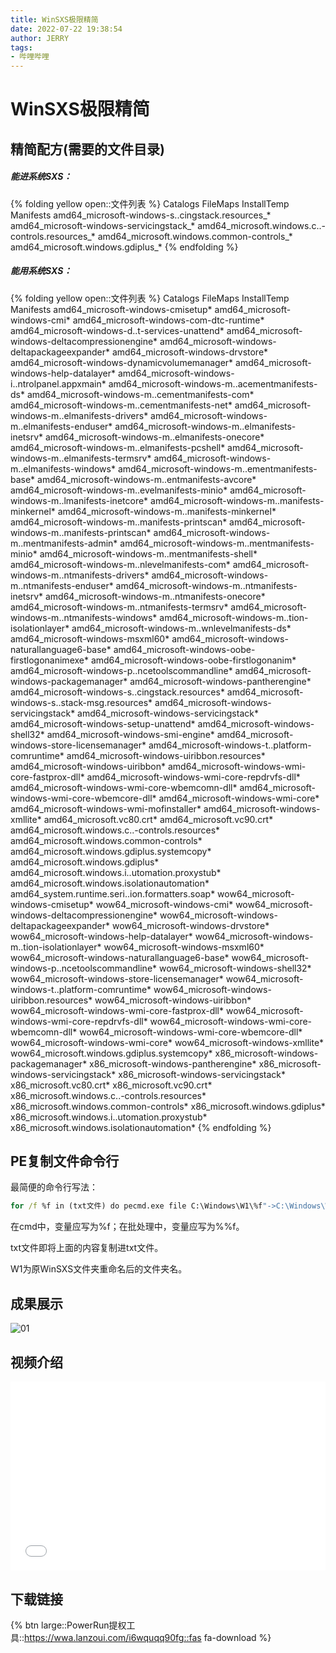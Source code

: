 ```yaml
---
title: WinSXS极限精简
date: 2022-07-22 19:38:54
author: JERRY
tags:
- 哔哩哔哩
---
```


# WinSXS极限精简

## 精简配方(需要的文件目录)

##### 能进系统SXS：

{% folding yellow open::文件列表 %}
Catalogs
FileMaps
InstallTemp
Manifests
amd64_microsoft-windows-s..cingstack.resources_*
amd64_microsoft-windows-servicingstack_*
amd64_microsoft.windows.c..-controls.resources_*
amd64_microsoft.windows.common-controls_*
amd64_microsoft.windows.gdiplus_*
{% endfolding %}

##### 能用系统SXS：

{% folding yellow open::文件列表 %}
Catalogs
FileMaps
InstallTemp
Manifests
amd64_microsoft-windows-cmisetup*
amd64_microsoft-windows-cmi*
amd64_microsoft-windows-com-dtc-runtime*
amd64_microsoft-windows-d..t-services-unattend*
amd64_microsoft-windows-deltacompressionengine*
amd64_microsoft-windows-deltapackageexpander*
amd64_microsoft-windows-drvstore*
amd64_microsoft-windows-dynamicvolumemanager*
amd64_microsoft-windows-help-datalayer*
amd64_microsoft-windows-i..ntrolpanel.appxmain*
amd64_microsoft-windows-m..acementmanifests-ds*
amd64_microsoft-windows-m..cementmanifests-com*
amd64_microsoft-windows-m..cementmanifests-net*
amd64_microsoft-windows-m..elmanifests-drivers*
amd64_microsoft-windows-m..elmanifests-enduser*
amd64_microsoft-windows-m..elmanifests-inetsrv*
amd64_microsoft-windows-m..elmanifests-onecore*
amd64_microsoft-windows-m..elmanifests-pcshell*
amd64_microsoft-windows-m..elmanifests-termsrv*
amd64_microsoft-windows-m..elmanifests-windows*
amd64_microsoft-windows-m..ementmanifests-base*
amd64_microsoft-windows-m..entmanifests-avcore*
amd64_microsoft-windows-m..evelmanifests-minio*
amd64_microsoft-windows-m..lmanifests-inetcore*
amd64_microsoft-windows-m..manifests-minkernel*
amd64_microsoft-windows-m..manifests-minkernel*
amd64_microsoft-windows-m..manifests-printscan*
amd64_microsoft-windows-m..manifests-printscan*
amd64_microsoft-windows-m..mentmanifests-admin*
amd64_microsoft-windows-m..mentmanifests-minio*
amd64_microsoft-windows-m..mentmanifests-shell*
amd64_microsoft-windows-m..nlevelmanifests-com*
amd64_microsoft-windows-m..ntmanifests-drivers*
amd64_microsoft-windows-m..ntmanifests-enduser*
amd64_microsoft-windows-m..ntmanifests-inetsrv*
amd64_microsoft-windows-m..ntmanifests-onecore*
amd64_microsoft-windows-m..ntmanifests-termsrv*
amd64_microsoft-windows-m..ntmanifests-windows*
amd64_microsoft-windows-m..tion-isolationlayer*
amd64_microsoft-windows-m..wnlevelmanifests-ds*
amd64_microsoft-windows-msxml60*
amd64_microsoft-windows-naturallanguage6-base*
amd64_microsoft-windows-oobe-firstlogonanimexe*
amd64_microsoft-windows-oobe-firstlogonanim*
amd64_microsoft-windows-p..ncetoolscommandline*
amd64_microsoft-windows-packagemanager*
amd64_microsoft-windows-pantherengine*
amd64_microsoft-windows-s..cingstack.resources*
amd64_microsoft-windows-s..stack-msg.resources*
amd64_microsoft-windows-servicingstack*
amd64_microsoft-windows-servicingstack*
amd64_microsoft-windows-setup-unattend*
amd64_microsoft-windows-shell32*
amd64_microsoft-windows-smi-engine*
amd64_microsoft-windows-store-licensemanager*
amd64_microsoft-windows-t..platform-comruntime*
amd64_microsoft-windows-uiribbon.resources*
amd64_microsoft-windows-uiribbon*
amd64_microsoft-windows-wmi-core-fastprox-dll*
amd64_microsoft-windows-wmi-core-repdrvfs-dll*
amd64_microsoft-windows-wmi-core-wbemcomn-dll*
amd64_microsoft-windows-wmi-core-wbemcore-dll*
amd64_microsoft-windows-wmi-core*
amd64_microsoft-windows-wmi-mofinstaller*
amd64_microsoft-windows-xmllite*
amd64_microsoft.vc80.crt*
amd64_microsoft.vc90.crt*
amd64_microsoft.windows.c..-controls.resources*
amd64_microsoft.windows.common-controls*
amd64_microsoft.windows.gdiplus.systemcopy*
amd64_microsoft.windows.gdiplus*
amd64_microsoft.windows.i..utomation.proxystub*
amd64_microsoft.windows.isolationautomation*
amd64_system.runtime.seri..ion.formatters.soap*
wow64_microsoft-windows-cmisetup*
wow64_microsoft-windows-cmi*
wow64_microsoft-windows-deltacompressionengine*
wow64_microsoft-windows-deltapackageexpander*
wow64_microsoft-windows-drvstore*
wow64_microsoft-windows-help-datalayer*
wow64_microsoft-windows-m..tion-isolationlayer*
wow64_microsoft-windows-msxml60*
wow64_microsoft-windows-naturallanguage6-base*
wow64_microsoft-windows-p..ncetoolscommandline*
wow64_microsoft-windows-shell32*
wow64_microsoft-windows-store-licensemanager*
wow64_microsoft-windows-t..platform-comruntime*
wow64_microsoft-windows-uiribbon.resources*
wow64_microsoft-windows-uiribbon*
wow64_microsoft-windows-wmi-core-fastprox-dll*
wow64_microsoft-windows-wmi-core-repdrvfs-dll*
wow64_microsoft-windows-wmi-core-wbemcomn-dll*
wow64_microsoft-windows-wmi-core-wbemcore-dll*
wow64_microsoft-windows-wmi-core*
wow64_microsoft-windows-xmllite*
wow64_microsoft.windows.gdiplus.systemcopy*
x86_microsoft-windows-packagemanager*
x86_microsoft-windows-pantherengine*
x86_microsoft-windows-servicingstack*
x86_microsoft-windows-servicingstack*
x86_microsoft.vc80.crt*
x86_microsoft.vc90.crt*
x86_microsoft.windows.c..-controls.resources*
x86_microsoft.windows.common-controls*
x86_microsoft.windows.gdiplus*
x86_microsoft.windows.i..utomation.proxystub*
x86_microsoft.windows.isolationautomation*
{% endfolding %}

## PE复制文件命令行

最简便的命令行写法：

```cmd
for /f %f in (txt文件) do pecmd.exe file C:\Windows\W1\%f"->C:\Windows\WinSXS"
```


在cmd中，变量应写为%f；在批处理中，变量应写为%%f。

txt文件即将上面的内容复制进txt文件。

W1为原WinSXS文件夹重命名后的文件夹名。

## 成果展示

![01](007_01.png)

## 视频介绍

<div style="position: relative; padding: 30% 45%;">
    <iframe style="
        position: absolute; 
        width: 100%; 
        height: 100%; 
        left: 0; top: 0;" 
        src="//player.bilibili.com/player.html?aid=601231806&bvid=BV1wB4y1h7XU&cid=781089910&page=1"
        scrolling="no" 
        border="0" 
        frameborder="no" 
        framespacing="0" 
        allowfullscreen="true">
    </iframe>
</div>

## 下载链接

{% btn large::PowerRun提权工具::https://wwa.lanzoui.com/i6wquqq90fg::fas fa-download %}
